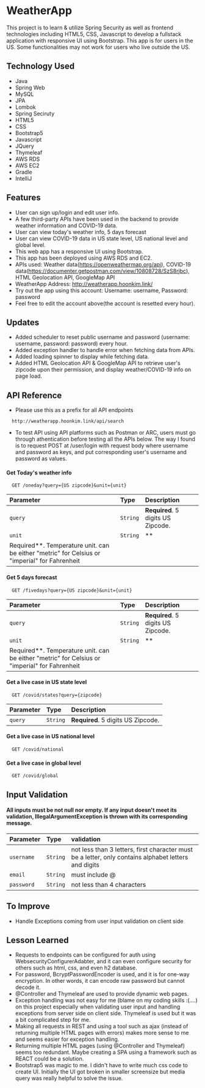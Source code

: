 # WeatherApp

This project is to learn & utilize Spring Security as well as frontend technologies including HTML5, CSS, Javascript to
develop a fullstack application with responsive UI using Bootstrap. This app is for users in the US. Some
functionalities may not work for users who live outside the US.

## Technology Used

- Java
- Spring Web
- MySQL
- JPA
- Lombok
- Spring Seciruty
- HTML5
- CSS
- Bootstrap5
- Javascript
- JQuery
- Thymeleaf
- AWS RDS
- AWS EC2
- Gradle
- IntelliJ

## Features

- User can sign up/login and edit user info.
- A few third-party APIs have been used in the backend to provide weather information and COVID-19 data.
- User can view today's weather info, 5 days forecast
- User can view COVID-19 data in US state level, US national level and global level.
- This web app has a responsive UI using Bootstrap.
- This app has been deployed using AWS RDS and EC2.
- APIs used: Weather data(https://openweathermap.org/api), COVID-19
  data(https://documenter.getpostman.com/view/10808728/SzS8rjbc), HTML Geolocation API, GoogleMap API
- WeatherApp Address: http://weatherapp.hoonkim.link/
- Try out the app using this account: Username: username, Password: password
- Feel free to edit the account above(the account is resetted every hour).

## Updates

- Added scheduler to reset public username and password (username: username, password: password) every hour.
- Added exception handler to handle error when fetching data from APIs.
- Added loading spinner to display while fetching data.
- Added HTML Geolocation API & GoogleMap API to retrieve user's zipcode upon their permission, and display
  weather/COVID-19 info on page load.

## API Reference

- Please use this as a prefix for all API endpoints

```http
  http://weatherapp.hoonkim.link/api/search
```

- To test API using API platforms such as Postman or ARC, users must go through athentication before testing all the
  APIs below. The way I found is to request POST at /user/login with request body where username and password as keys,
  and put corresponding user's username and password as values.

#### Get Today's weather info

```http
  GET /oneday?query={US zipcode}&unit={unit}
```

| Parameter | Type     | Description                       |
| :-------- | :------- | :-------------------------------- |
| `query`      | `String` | **Required**. 5 digits US Zipcode. |
| `unit`      | `String` | **
Required**. Temperature unit. can be either "metric" for Celsius or "imperial" for Fahrenheit |

#### Get 5 days forecast

```http
  GET /fivedays?query={US zipcode}&unit={unit}
```

| Parameter | Type     | Description                       |
| :-------- | :------- | :-------------------------------- |
| `query`      | `String` | **Required**. 5 digits US Zipcode. |
| `unit`      | `String` | **
Required**. Temperature unit. can be either "metric" for Celsius or "imperial" for Fahrenheit |

#### Get a live case in US state level

```http
  GET /covid/states?query={zipcode}
```

| Parameter | Type     | Description                       |
| :-------- | :------- | :-------------------------------- |
| `query`      | `String` | **Required**. 5 digits US Zipcode. |

#### Get a live case in US national level

```http
  GET /covid/national
```

#### Get a live case in global level

```http
  GET /covid/global
```

## Input Validation

#### All inputs must be not null nor empty. If any input doesn't meet its validation, IllegalArgumentException is thrown with its corresponding message.

| Parameter | Type     | validation                       |
| :-------- | :------- | :-------------------------------- |
| `username`      | `String` | not less than 3 letters, first character must be a letter, only contains alphabet letters and digits |
| `email`      | `String` | must include @ |
| `password`      | `String` | not less than 4 characters |

## To Improve

- Handle Exceptions coming from user input validation on client side

## Lesson Learned

- Requests to endpoints can be configured for auth using WebsecurityConfigurerAdabter, and it can even configure
  security for others such as html, css, and even h2 database.
- For password, BcryptPasswordEncoder is used, and it is for one-way encryption. In other words, it can encode raw
  password but cannot decode it.
- @Controller and Thymeleaf are used to provide dynamic web pages.
- Exception handling was not easy for me (blame on my coding skills :(....) on this project especially when validating
  user input and handling exceptions from server side on client side. Thymeleaf is used but it was a bit complicated
  step for me.
- Making all requests in REST and using a tool such as ajax (instead of returning multiple HTML pages with errors) makes
  more sense to me and seems easier for exception handling.
- Returning multiple HTML pages (using @Controller and Thymeleaf) seems too redundant. Maybe creating a SPA using a
  framework such as REACT could be a solution.
- Bootstrap5 was magic to me. I didn't have to write much css code to create UI. Initially the UI got broken in smaller
  screensize but media query was really helpful to solve the issue.

